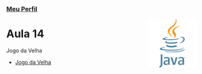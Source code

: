### [Meu Perfil](http://phstefen.github.io/)

<img align="right" src="../../img/java.png" width="130"/>

# Aula 14
Jogo da Velha

* [Jogo da Velha](https://github.com/phStefen/aulas-java/tree/master/projetos/aula-14/JogoDaVelha)